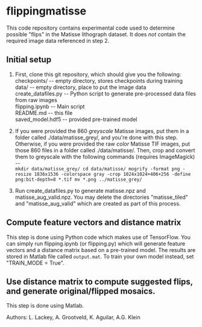 # flippingmatisse

This code repository contains experimental code used to determine possible "flips" in the Matisse lithograph dataset.  It does *not* contain the required image data referenced in step 2.  

## Initial setup
1. First, clone this git repository, which should give you the following:<br>
    checkpoints/         -- empty directory, stores checkpoints during training<br>
    data/                -- empty directory, place to put the image data<br>
    create_datafiles.py  -- Python script to generate pre-processed data files from raw images<br>
    flipping.ipynb       -- Main script<br>
    README.md            -- this file<br>
    saved_model.hdf5     -- provided pre-trained model<br>

2. If you were provided the 860 *greyscale* Matisse images, put them in a folder called ./data/matisse_grey/, and you're done with this step.  Otherwise, if you were provided the raw *color* Matisse TIF images, put those 860 files in a folder called ./data/matisse/.  Then, crop and convert them to greyscale with the following commands (requires ImageMagick) --<br>
`mkdir data/matisse_grey/
cd data/matisse/
mogrify -format png -resize 1836x1536 -colorspace gray -crop 1024x1024+406+256 -define png:bit-depth=8 *.tif
mv *.png ../matisse_grey/`

3. Run create_datafiles.py to generate matisse.npz and matisse_aug_valid.npz.  You may delete the directories "matisse_tiled" and "matisse_aug_valid" which are created as part of this process.

## Compute feature vectors and distance matrix
This step is done using Python code which makes use of TensorFlow.  You can simply run flipping.ipynb (or flipping.py) which will generate feature vectors and a distance matrix based on a pre-trained model.  The results are stored in Matlab file called `output.mat`.  To train your own model instead, set "TRAIN_MODE = True". 

## Use distance matrix to compute suggested flips, and generate original/flipped mosaics.
This step is done using Matlab.  

Authors: L. Lackey, A. Grootveld, K. Aguilar, A.G. Klein
